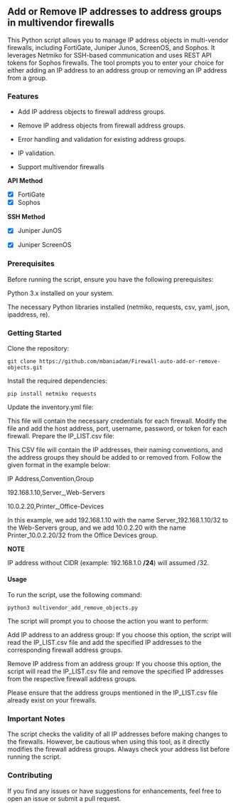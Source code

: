 ## Add or Remove IP addresses to address groups in multivendor firewalls


This Python script allows you to manage IP address objects in multi-vendor firewalls, including FortiGate, Juniper Junos, ScreenOS, and Sophos. It leverages Netmiko for SSH-based communication and uses REST API tokens for Sophos firewalls. The tool prompts you to enter your choice for either adding an IP address to an address group or removing an IP address from a group.

### Features
- Add IP address objects to firewall address groups.

- Remove IP address objects from firewall address groups.

- Error handling and validation for existing address groups.

- IP validation.

- Support multivendor firewalls


**API Method**
* [x] FortiGate
* [x] Sophos

**SSH Method**
* [x] Juniper JunOS
* [x] Juniper ScreenOS


### Prerequisites
Before running the script, ensure you have the following prerequisites:

Python 3.x installed on your system.

The necessary Python libraries installed (netmiko, requests, csv, yaml, json, ipaddress, re).

### Getting Started
Clone the repository:

```console bash
git clone https://github.com/mbaniadam/Firewall-auto-add-or-remove-objects.git
```
Install the required dependencies:
```console bash
pip install netmiko requests
```
Update the inventory.yml file:

This file will contain the necessary credentials for each firewall.
Modify the file and add the host address, port, username, password, or token for each firewall.
Prepare the IP_LIST.csv file:

This CSV file will contain the IP addresses, their naming conventions, and the address groups they should be added to or removed from.
Follow the given format in the example below:

IP Address,Convention,Group

192.168.1.10,Server_,Web-Servers

10.0.2.20,Printer_,Office-Devices

In this example, we add 192.168.1.10 with the name Server_192.168.1.10/32 to the Web-Servers group, and we add 10.0.2.20 with the name Printer_10.0.2.20/32 from the Office Devices group.

**NOTE** 

IP address  without CIDR (example: 192.168.1.0 **/24**) will assumed /32.

#### Usage
To run the script, use the following command:

```console bash
python3 multivendor_add_remove_objects.py
```
The script will prompt you to choose the action you want to perform:

Add IP address to an address group: If you choose this option, the script will read the IP_LIST.csv file and add the specified IP addresses to the corresponding firewall address groups.

Remove IP address from an address group: If you choose this option, the script will read the IP_LIST.csv file and remove the specified IP addresses from the respective firewall address groups.

Please ensure that the address groups mentioned in the IP_LIST.csv file already exist on your firewalls.

### Important Notes
The script checks the validity of all IP addresses before making changes to the firewalls. However, be cautious when using this tool, as it directly modifies the firewall address groups.
Always check your address list before running the script.


### Contributing
If you find any issues or have suggestions for enhancements, feel free to open an issue or submit a pull request.
